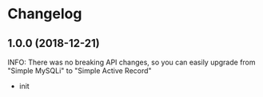 Changelog
=========

1.0.0 (2018-12-21)
------------------

INFO: There was no breaking API changes, so you can easily upgrade from "Simple MySQLi" to "Simple Active Record"

- init